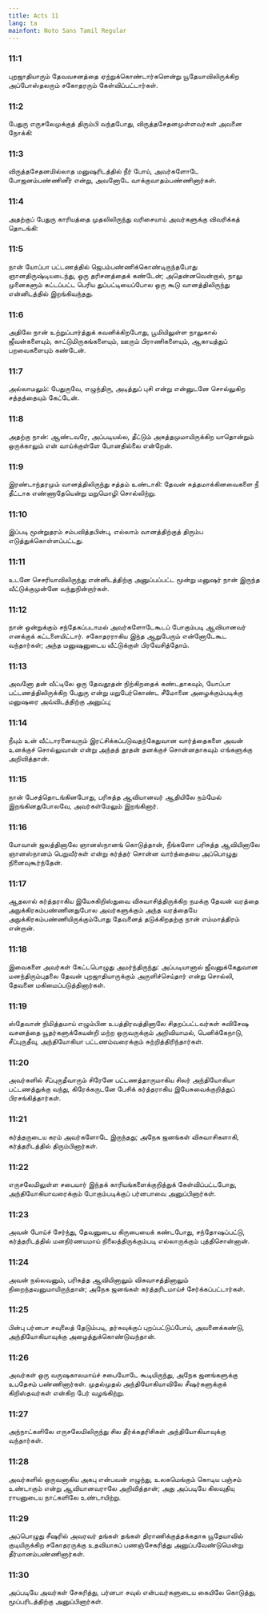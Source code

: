 ```yaml
---
title: Acts 11
lang: ta
mainfont: Noto Sans Tamil Regular
---
```


###  11:1

புறஜாதியாரும் தேவவசனத்தை ஏற்றுக்கொண்டார்களென்று யூதேயாவிலிருக்கிற அப்போஸ்தலரும் சகோதரரும் கேள்விப்பட்டார்கள்.

###  11:2

பேதுரு எருசலேமுக்குத் திரும்பி வந்தபோது, விருத்தசேதனமுள்ளவர்கள் அவனை நோக்கி:

###  11:3

விருத்தசேதனமில்லாத மனுஷரிடத்தில் நீர் போய், அவர்களோடே போஜனம்பண்ணினீர் என்று, அவனோடே வாக்குவாதம்பண்ணினார்கள்.

###  11:4

அதற்குப் பேதுரு காரியத்தை முதலிலிருந்து வரிசையாய் அவர்களுக்கு விவரிக்கத் தொடங்கி:

###  11:5

நான் யோப்பா பட்டணத்தில் ஜெபம்பண்ணிக்கொண்டிருந்தபோது ஞானதிருஷ்டியடைந்து, ஒரு தரிசனத்தைக் கண்டேன்; அதென்னவென்றால், நாலு முனைகளும் கட்டப்பட்ட பெரிய துப்பட்டியைப்போல ஒரு கூடு வானத்திலிருந்து என்னிடத்தில் இறங்கிவந்தது.

###  11:6

அதிலே நான் உற்றுப்பார்த்துக் கவனிக்கிறபோது, பூமியிலுள்ள நாலுகால் ஜீவன்களையும், காட்டுமிருகங்களையும், ஊரும் பிராணிகளையும், ஆகாயத்துப் பறவைகளையும் கண்டேன்.

###  11:7

அல்லாமலும்: பேதுருவே, எழுந்திரு, அடித்துப் புசி என்று என்னுடனே சொல்லுகிற சத்தத்தையும் கேட்டேன்.

###  11:8

அதற்கு நான்: ஆண்டவரே, அப்படியல்ல, தீட்டும் அசுத்தமுமாயிருக்கிற யாதொன்றும் ஒருக்காலும் என் வாய்க்குள்ளே போனதில்லை என்றேன்.

###  11:9

இரண்டாந்தரமும் வானத்திலிருந்து சத்தம் உண்டாகி: தேவன் சுத்தமாக்கினவைகளை நீ தீட்டாக எண்ணாதேயென்று மறுமொழி சொல்லிற்று.

###  11:10

இப்படி மூன்றுதரம் சம்பவித்தபின்பு, எல்லாம் வானத்திற்குத் திரும்ப எடுத்துக்கொள்ளப்பட்டது.

###  11:11

உடனே செசரியாவிலிருந்து என்னிடத்திற்கு அனுப்பப்பட்ட மூன்று மனுஷர் நான் இருந்த வீட்டுக்குமுன்னே வந்துநின்றார்கள்.

###  11:12

நான் ஒன்றுக்கும் சந்தேகப்படாமல் அவர்களோடேகூடப் போகும்படி ஆவியானவர் எனக்குக் கட்டளையிட்டார். சகோதரராகிய இந்த ஆறுபேரும் என்னோடேகூட வந்தார்கள்; அந்த மனுஷனுடைய வீட்டுக்குள் பிரவேசித்தோம்.

###  11:13

அவனோ தன் வீட்டிலே ஒரு தேவதூதன் நிற்கிறதைக் கண்டதாகவும், யோப்பா பட்டணத்திலிருக்கிற பேதுரு என்று மறுபேர்கொண்ட சீமோனை அழைக்கும்படிக்கு மனுஷரை அவ்விடத்திற்கு அனுப்பு;

###  11:14

நீயும் உன் வீட்டாரனைவரும் இரட்சிக்கப்படுவதற்கேதுவான வார்த்தைகளை அவன் உனக்குச் சொல்லுவான் என்று அந்தத் தூதன் தனக்குச் சொன்னதாகவும் எங்களுக்கு அறிவித்தான்.

###  11:15

நான் பேசத்தொடங்கினபோது, பரிசுத்த ஆவியானவர் ஆதியிலே நம்மேல் இறங்கினதுபோலவே, அவர்கள்மேலும் இறங்கினார்.

###  11:16

யோவான் ஜலத்தினாலே ஞானஸ்நானங் கொடுத்தான், நீங்களோ பரிசுத்த ஆவியினாலே ஞானஸ்நானம் பெறுவீர்கள் என்று கர்த்தர் சொன்ன வார்த்தையை அப்பொழுது நினைவுகூர்ந்தேன்.

###  11:17

ஆதலால் கர்த்தராகிய இயேசுகிறிஸ்துவை விசுவாசித்திருக்கிற நமக்கு தேவன் வரத்தை அநுக்கிரகம்பண்ணினதுபோல அவர்களுக்கும் அந்த வரத்தையே அநுக்கிரகம்பண்ணியிருக்கும்போது தேவனைத் தடுக்கிறதற்கு நான் எம்மாத்திரம் என்றான்.

###  11:18

இவைகளை அவர்கள் கேட்டபொழுது அமர்ந்திருந்து: அப்படியானால் ஜீவனுக்கேதுவான மனந்திரும்புதலை தேவன் புறஜாதியாருக்கும் அருளிச்செய்தார் என்று சொல்லி, தேவனை மகிமைப்படுத்தினார்கள்.

###  11:19

ஸ்தேவான் நிமித்தமாய் எழும்பின உபத்திரவத்தினாலே சிதறப்பட்டவர்கள் சுவிசேஷ வசனத்தை யூதர்களுக்கேயன்றி மற்ற ஒருவருக்கும் அறிவியாமல், பெனிக்கேநாடு, சீப்புருதீவு, அந்தியோகியா பட்டணம்வரைக்கும் சுற்றித்திரிந்தார்கள்.

###  11:20

அவர்களில் சீப்புருதீவாரும் சிரேனே பட்டணத்தாருமாகிய சிலர் அந்தியோகியா பட்டணத்துக்கு வந்து, கிரேக்கருடனே பேசிக் கர்த்தராகிய இயேசுவைக்குறித்துப் பிரசங்கித்தார்கள்.

###  11:21

கர்த்தருடைய கரம் அவர்களோடே இருந்தது; அநேக ஜனங்கள் விசுவாசிகளாகி, கர்த்தரிடத்தில் திரும்பினார்கள்.

###  11:22

எருசலேமிலுள்ள சபையார் இந்தக் காரியங்களைக்குறித்துக் கேள்விப்பட்டபோது, அந்தியோகியாவரைக்கும் போகும்படிக்குப் பர்னபாவை அனுப்பினார்கள்.

###  11:23

அவன் போய்ச் சேர்ந்து, தேவனுடைய கிருபையைக் கண்டபோது, சந்தோஷப்பட்டு, கர்த்தரிடத்தில் மனநிர்ணயமாய் நிலைத்திருக்கும்படி எல்லாருக்கும் புத்திசொன்னான்.

###  11:24

அவன் நல்லவனும், பரிசுத்த ஆவியினாலும் விசுவாசத்தினாலும் நிறைந்தவனுமாயிருந்தான்; அநேக ஜனங்கள் கர்த்தரிடமாய்ச் சேர்க்கப்பட்டார்கள்.

###  11:25

பின்பு பர்னபா சவுலைத் தேடும்படி, தர்சுவுக்குப் புறப்பட்டுப்போய், அவனைக்கண்டு, அந்தியோகியாவுக்கு அழைத்துக்கொண்டுவந்தான்.

###  11:26

அவர்கள் ஒரு வருஷகாலமாய்ச் சபையோடே கூடியிருந்து, அநேக ஜனங்களுக்கு உபதேசம் பண்ணினார்கள். முதல்முதல் அந்தியோகியாவிலே சீஷர்களுக்குக் கிறிஸ்தவர்கள் என்கிற பேர் வழங்கிற்று.

###  11:27

அந்நாட்களிலே எருசலேமிலிருந்து சில தீர்க்கதரிசிகள் அந்தியோகியாவுக்கு வந்தார்கள்.

###  11:28

அவர்களில் ஒருவனாகிய அகபு என்பவன் எழுந்து, உலகமெங்கும் கொடிய பஞ்சம் உண்டாகும் என்று ஆவியானவராலே அறிவித்தான்; அது அப்படியே கிலவுதியு ராயனுடைய நாட்களிலே உண்டாயிற்று.

###  11:29

அப்பொழுது சீஷரில் அவரவர் தங்கள் தங்கள் திராணிக்குத்தக்கதாக யூதேயாவில் குடியிருக்கிற சகோதரருக்கு உதவியாகப் பணஞ்சேகரித்து அனுப்பவேண்டுமென்று தீர்மானம்பண்ணினார்கள்.

###  11:30

அப்படியே அவர்கள் சேகரித்து, பர்னபா சவுல் என்பவர்களுடைய கையிலே கொடுத்து, மூப்பரிடத்திற்கு அனுப்பினார்கள்.

